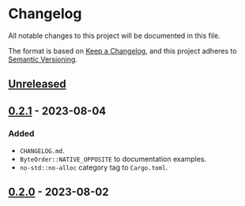 # Changelog

All notable changes to this project will be documented in this file.

The format is based on [Keep a Changelog](https://keepachangelog.com/en/1.0.0/),
and this project adheres to [Semantic Versioning](https://semver.org/spec/v2.0.0.html).

## [Unreleased]

## [0.2.1] - 2023-08-04

### Added
- `CHANGELOG.md`.
- `ByteOrder::NATIVE_OPPOSITE` to documentation examples.
- `no-std::no-alloc` category tag to `Cargo.toml`.

## [0.2.0] - 2023-08-02

[unreleased]: https://github.com/IanE9/lilbig/compare/v0.2.1...HEAD
[0.2.1]: https://github.com/IanE9/lilbig/compare/v0.2.0...v0.2.1
[0.2.0]: https://github.com/IanE9/lilbig/releases/tag/v0.2.0
